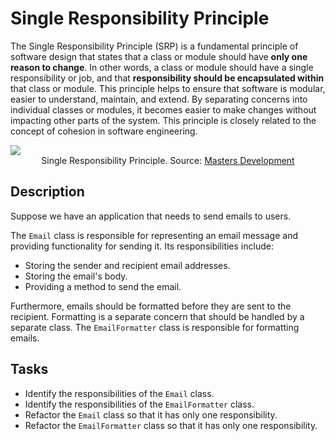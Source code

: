 # Single Responsibility Principle

The Single Responsibility Principle (SRP) is a fundamental principle of software design that states that a class or module should have <b>only one reason to change</b>. In other words, a class or module should have a single responsibility or job, and that <b>responsibility should be encapsulated within</b> that class or module. 
This principle helps to ensure that software is modular, easier to understand, maintain, and extend. By separating concerns into individual classes or modules, it becomes easier to make changes without impacting other parts of the system. This principle is closely related to the concept of cohesion in software engineering.

<img src="https://thedavidmasters.files.wordpress.com/2018/10/single-responsibility-principle.jpg?w=1140">
<div align="center">Single Responsibility Principle. Source: <a href="https://thedavidmasters.com/2018/10/27/solid-design-principles/">Masters Development</a></div>

## Description
Suppose we have an application that needs to send emails to users.

The ``Email`` class is responsible for representing an email message and providing functionality for sending it. Its responsibilities include:

* Storing the sender and recipient email addresses.
* Storing the email's body.
* Providing a method to send the email.

Furthermore, emails should be formatted before they are sent to the recipient. Formatting is a separate concern that should be handled by a separate class. The ``EmailFormatter`` class is responsible for formatting emails.

## Tasks
* Identify the responsibilities of the ``Email`` class.
* Identify the responsibilities of the ``EmailFormatter`` class.
* Refactor the ``Email`` class so that it has only one responsibility.
* Refactor the ``EmailFormatter`` class so that it has only one responsibility.
